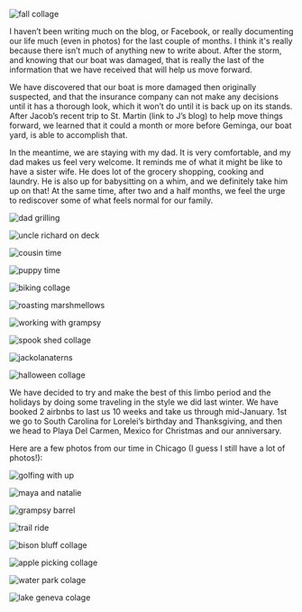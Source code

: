 ![fall collage](https://user-images.githubusercontent.com/13930968/32258127-cbcda5f6-be86-11e7-9fc6-8e65d45d6788.jpg)

I haven’t been writing much on the blog, or Facebook, or really documenting our life much (even in photos) for the last couple of months. I think it's really because there isn’t much of anything new to write about. After the storm, and knowing that our boat was damaged, that is really the last of the information that we have received that will help us move forward. 

We have discovered that our boat is more damaged then originally suspected, and that the insurance company can not make any decisions until it has a thorough look, which it won’t do until it is back up on its stands. After Jacob’s recent trip to St. Martin (link to J’s blog) to help move things forward, we learned that it could a month or more before Geminga, our boat yard, is able to accomplish that. 

In the meantime, we are staying with my dad. It is very comfortable, and my dad makes us feel very welcome. It reminds me of what it might be like to have a sister wife. He does lot of the grocery shopping, cooking and laundry. He is also up for babysitting on a whim, and we definitely take him up on that! At the same time, after two and a half months, we feel the urge to rediscover some of what feels normal for our family. 

![dad grilling](https://user-images.githubusercontent.com/13930968/32257966-08ce6612-be86-11e7-8a56-d27095877f55.jpg)

![uncle richard on deck](https://user-images.githubusercontent.com/13930968/32257971-12126174-be86-11e7-9a66-730f705faf93.jpg)

![cousin time](https://user-images.githubusercontent.com/13930968/32258016-573f5752-be86-11e7-983f-f3382971d783.jpg)

![puppy time](https://user-images.githubusercontent.com/13930968/32258009-513d64e8-be86-11e7-84b5-f0db4b7ffded.jpg)

![biking collage](https://user-images.githubusercontent.com/13930968/32258112-b927ec36-be86-11e7-8ba0-a6b2c188067a.jpg)

![roasting marshmellows](https://user-images.githubusercontent.com/13930968/32257974-19f1b980-be86-11e7-8c17-dedc296ea6bc.jpg)

![working with grampsy](https://user-images.githubusercontent.com/13930968/32257979-1f15f598-be86-11e7-871c-b62ef1442a03.jpg)

![spook shed collage](https://user-images.githubusercontent.com/13930968/32258142-d98a8290-be86-11e7-8840-76ce923942f9.jpg)

![jackolanaterns](https://user-images.githubusercontent.com/13930968/32258093-a37a73e0-be86-11e7-8483-e6af17e5bbd0.jpg)

![halloween collage](https://user-images.githubusercontent.com/13930968/32258152-e143166e-be86-11e7-95bd-912309e5db47.jpg)

We have decided to try and make the best of this limbo period and the holidays by doing some traveling in the style we did last winter. We have booked 2 airbnbs to last us 10 weeks and take us through mid-January. 1st we go to South Carolina for Lorelei’s birthday and Thanksgiving, and then we head to Playa Del Carmen, Mexico for Christmas and our anniversary. 

Here are a few photos from our time in Chicago (I guess I still have a lot of photos!):

![golfing with up](https://user-images.githubusercontent.com/13930968/32257968-0d08dfa0-be86-11e7-920e-0ad751521912.jpg)

![maya and natalie](https://user-images.githubusercontent.com/13930968/32258001-41bd4092-be86-11e7-86c5-c977f9936125.jpg)

![grampsy barrel](https://user-images.githubusercontent.com/13930968/32258057-732e41bc-be86-11e7-9da3-6435e58bf5ea.jpg)

![trail ride](https://user-images.githubusercontent.com/13930968/32258072-85d33fd4-be86-11e7-93b2-c55ab58211ef.jpg)

![bison bluff collage](https://user-images.githubusercontent.com/13930968/32258097-a76b01d6-be86-11e7-9d6c-95a44bb3633b.jpg)

![apple picking collage](https://user-images.githubusercontent.com/13930968/32258103-b0a4c516-be86-11e7-9791-f9fff2e356c2.jpg)

![water park colage](https://user-images.githubusercontent.com/13930968/32258131-ce9490ce-be86-11e7-8d81-46c7f96cfe23.jpg)

![lake geneva colage](https://user-images.githubusercontent.com/13930968/32258133-d257c7da-be86-11e7-98af-efbe34128de4.jpg)


